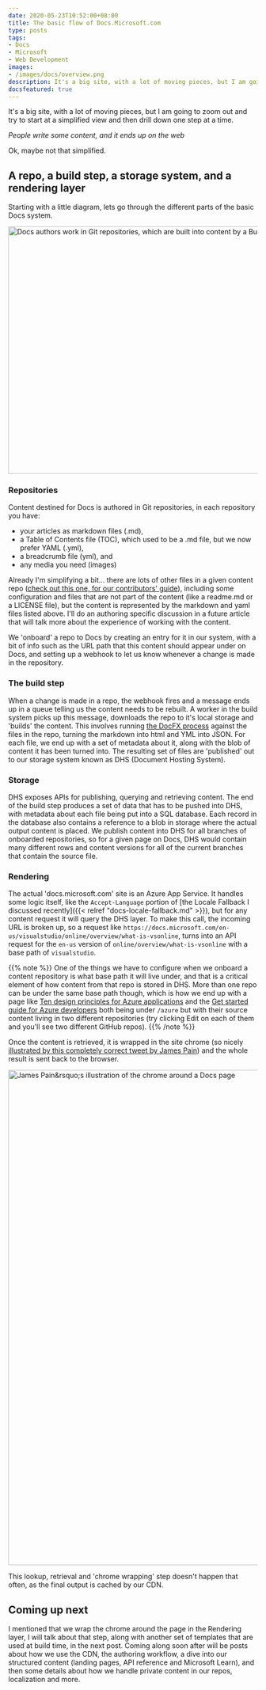 ```yaml
---
date: 2020-05-23T10:52:00+08:00
title: The basic flow of Docs.Microsoft.com
type: posts
tags:
- Docs
- Microsoft
- Web Development
images:
- /images/docs/overview.png
description: It's a big site, with a lot of moving pieces, but I am going to zoom out and try to start at a simplified view and then drill down one step at a time.
docsfeatured: true
---
```


It's a big site, with a lot of moving pieces, but I am going to zoom out and try to start at a simplified view and then drill down one step at a time.

_People write some content, and it ends up on the web_

Ok, maybe not that simplified.

## A repo, a build step, a storage system, and a rendering layer

Starting with a little diagram, lets go through the different parts of the basic Docs system.

<img src="/images/docs/overview.png" alt="Docs authors work in Git repositories, which are built into content by a Build step, pushed to storage and then served up by the site" loading="lazy" height="500" width="900">

### Repositories

Content destined for Docs is authored in Git repositories, in each repository you have:

- your articles as markdown files (.md),
- a Table of Contents file (TOC), which used to be a .md file, but we now prefer YAML (.yml),
- a breadcrumb file (yml), and
- any media you need (images)

Already I'm simplifying a bit... there are lots of other files in a given content repo ([check out this one, for our contributors' guide](https://github.com/MicrosoftDocs/Contribute/tree/live)), including some configuration and files that are not part of the content (like a readme.md or a LICENSE file), but the content is represented by the markdown and yaml files listed above. I'll do an authoring specific discussion in a future article that will talk more about the experience of working with the content.

We 'onboard' a repo to Docs by creating an entry for it in our system, with a bit of info such as the URL path that this content should appear under on Docs, and setting up a webhook to let us know whenever a change is made in the repository.

### The build step

When a change is made in a repo, the webhook fires and a message ends up in a queue telling us the content needs to be rebuilt. A worker in the build system picks up this message, downloads the repo to it's local storage and 'builds' the content. This involves running [the DocFX process](https://dotnet.github.io/docfx/) against the files in the repo, turning the markdown into html and YML into JSON. For each file, we end up with a set of metadata about it, along with the blob of content it has been turned into. The resulting set of files are 'published' out to our storage system known as DHS (Document Hosting System).

### Storage

DHS exposes APIs for publishing, querying and retrieving content. The end of the build step produces a set of data that has to be pushed into DHS, with metadata about each file being put into a SQL database. Each record in the database also contains a reference to a blob in storage where the actual output content is placed. We publish content into DHS for all branches of onboarded repositories, so for a given page on Docs, DHS would contain many different rows and content versions for all of the current branches that contain the source file.

### Rendering

The actual 'docs.microsoft.com' site is an Azure App Service. It handles some logic itself, like the `Accept-Language` portion of [the Locale Fallback I discussed recently]({{< relref "docs-locale-fallback.md" >}}), but for any content request it will query the DHS layer. To make this call, the incoming URL is broken up, so a request like `https://docs.microsoft.com/en-us/visualstudio/online/overview/what-is-vsonline`, turns into an API request for the `en-us` version of `online/overview/what-is-vsonline` with a base path of `visualstudio`.

{{% note %}}
One of the things we have to configure when we onboard a content repository is what base path it will live under, and that is a critical element of how content from that repo is stored in DHS. More than one repo can be under the same base path though, which is how we end up with a page like [Ten design principles for Azure applications](https://docs.microsoft.com/en-us/azure/architecture/guide/design-principles/) and the [Get started guide for Azure developers](https://docs.microsoft.com/en-us/azure/guides/developer/azure-developer-guide) both being under `/azure` but with their source content living in two different repositories (try clicking Edit on each of them and you'll see two different GitHub repos).
{{% /note %}}

Once the content is retrieved, it is wrapped in the site chrome (so nicely [illustrated by this completely correct tweet by James Pain](https://twitter.com/jpainio/status/1263159199476920321?s=20)) and the whole result is sent back to the browser.

<img src="/images/docs/chrome.jpg" alt="James Pain&amp;rsquo;s illustration of the chrome around a Docs page" loading="lazy" width="1920" height="1001">

This lookup, retrieval and 'chrome wrapping' step doesn't happen that often, as the final output is cached by our CDN.

## Coming up next

I mentioned that we wrap the chrome around the page in the Rendering layer, I will talk about that step, along with another set of templates that are used at build time, in the next post. Coming along soon after will be posts about how we use the CDN, the authoring workflow, a dive into our structured content (landing pages, API reference and Microsoft Learn), and then some details about how we handle private content in our repos, localization and more.
